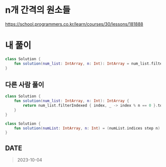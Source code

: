 # n개 간격의 원소들

https://school.programmers.co.kr/learn/courses/30/lessons/181888

# 내 풀이

```kt
class Solution {
    fun solution(num_list: IntArray, n: Int): IntArray = num_list.filterIndexed { i, v -> i % n == 0 }.toIntArray()
}
```

## 다른 사람 풀이

```kt
class Solution {
    fun solution(num_list: IntArray, n: Int): IntArray {
        return num_list.filterIndexed { index, _ -> index % n == 0 }.toIntArray()
    }
}

class Solution {
    fun solution(numList: IntArray, n: Int) = (numList.indices step n).map { numList[it] }
}
```

## DATE

> 2023-10-04

